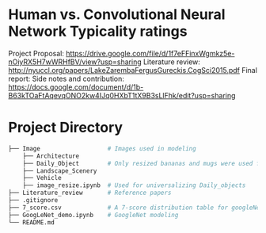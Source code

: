 # Human vs. Convolutional Neural Network Typicality ratings

Project Proposal: https://drive.google.com/file/d/1f7eFFinxWgmkz5e-nOiyRX5H7wWRHfBV/view?usp=sharing
Literature review: http://nyuccl.org/papers/LakeZarembaFergusGureckis.CogSci2015.pdf
Final report: 
Side notes and contribution: https://docs.google.com/document/d/1b-B63kTOaFtAqevqONO2kw4IJq0HXbT1tX9B3sLlFhk/edit?usp=sharing

# Project Directory
``` bash
├── Image                   # Images used in modeling
    ├── Architecture
    ├── Daily_Object        # Only resized bananas and mugs were used for modeling
    ├── Landscape_Scenery
    ├── Vehicle
    ├── image_resize.ipynb  # Used for universalizing Daily_objects
├── Literature_review       # Reference papers
├── .gitignore
├── 7_score.csv             # A 7-score distribution table for googleNet
├── GoogLeNet_demo.ipynb    # GoogleNet modeling
└── README.md
```
